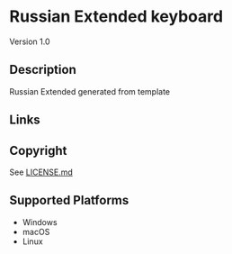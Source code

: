 Russian Extended keyboard
==============

Version 1.0

Description
-----------
Russian Extended generated from template

Links
-----

Copyright
---------
See [LICENSE.md](LICENSE.md)

Supported Platforms
-------------------
 * Windows
 * macOS
 * Linux

